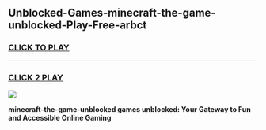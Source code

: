 
## Unblocked-Games-minecraft-the-game-unblocked-Play-Free-arbct
<h3>
<a href="https://premium76.site?title=minecraft-the-game-unblocked&ref=10A">CLICK TO PLAY</a></h3>
<hr>

<h3>
<a href="https://premium76.site?title=minecraft-the-game-unblocked&ref=10A">CLICK 2 PLAY</a>
  
</h3>

<a href="https://premium76.site?title=minecraft-the-game-unblocked&ref=10A"><img src="https://clearcache.store/games.png"></a>


**minecraft-the-game-unblocked games unblocked: Your Gateway to Fun and Accessible Online Gaming**
